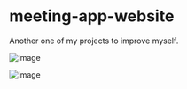 # meeting-app-website
Another one of my projects to improve myself.


![image](https://user-images.githubusercontent.com/58304648/230737552-ca50b5b7-dd66-4f42-a87f-463b2a311b64.png)

![image](https://user-images.githubusercontent.com/58304648/230737536-a744db75-fc09-4d15-8f49-ce53c56688dc.png)
